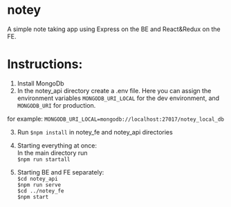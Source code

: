 # notey

A simple note taking app using Express on the BE and React&Redux on the FE.

# Instructions:

1. Install MongoDb
2. In the notey_api directory create a .env file. Here you can assign the environment variables `MONGODB_URI_LOCAL` for 
the dev environment, and `MONGODB_URI` for production.

for example: 
`MONGODB_URI_LOCAL=mongodb://localhost:27017/notey_local_db`

3. Run `$npm install` in notey_fe and notey_api directories

4. Starting everything at once:  
  In the main directory run  
  `$npm run startall`
  
5. Starting BE and FE separately:  
  `$cd notey_api`  
  `$npm run serve`  
  `$cd ../notey_fe`  
  `$npm start`
